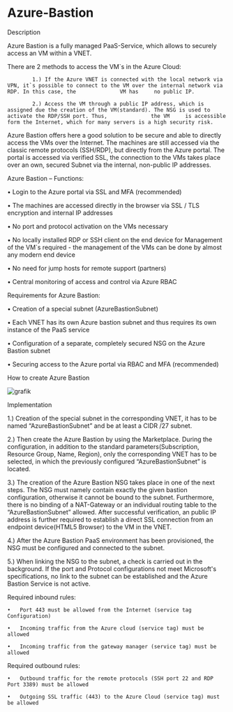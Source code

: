 # Azure-Bastion
Description

Azure Bastion is a fully managed PaaS-Service, which allows to securely access an VM within a VNET. 

There are 2 methods to access the VM`s in the Azure Cloud:

            1.)	If the Azure VNET is connected with the local network via VPN, it`s possible to connect to the VM over the internal network via RDP. In this case, the              VM has     no public IP.

            2.)	Access the VM through a public IP address, which is assigned due the creation of the VM(standard). The NSG is used to activate the RDP/SSH port. Thus,              the VM     is accessible form the Internet, which for many servers is a high security risk.

Azure Bastion offers here a good solution to be secure and able to directly access the VMs over the Internet. The machines are still accessed via the classic remote protocols (SSH/RDP), but directly from the Azure portal. The portal is accessed via verified SSL, the connection to the VMs takes place over an own, secured Subnet via the internal, non-public IP addresses.


Azure Bastion – Functions:

•	Login to the Azure portal via SSL and MFA (recommended) 

•	The machines are accessed directly in the browser via SSL / TLS encryption and internal IP addresses

•	No port and protocol activation on the VMs necessary

•	No locally installed RDP or SSH client on the end device for Management of the VM`s required - the management of the VMs can be done by almost any modern end device

•	No need for jump hosts for remote support (partners)

•	Central monitoring of access and control via Azure RBAC


Requirements for Azure Bastion:

•	Creation of a special subnet (AzureBastionSubnet)

•	Each VNET has its own Azure bastion subnet and thus requires its own instance of the PaaS service

•	Configuration of a separate, completely secured NSG on the Azure Bastion subnet 

•	Securing access to the Azure portal via RBAC and MFA (recommended) 


How to create Azure Bastion


![grafik](https://user-images.githubusercontent.com/97125784/148651474-a1cb7368-9dc0-4504-a126-82e9fbff823c.png)

Implementation

1.)	Creation of the special subnet in the corresponding VNET, it has to be named “AzureBastionSubnet” and be at least a CIDR /27 subnet.

2.)	Then create the Azure Bastion by using the Marketplace. During the configuration, in addition to the standard parameters(Subscription, Resource Group, Name, Region), only the corresponding VNET has to be selected, in which the previously configured “AzureBastionSubnet” is located.

3.)	The creation of the Azure Bastion NSG takes place in one of the next steps. The NSG must namely contain exactly the given bastion configuration, otherwise it cannot be bound to the subnet. Furthermore, there is no binding of a NAT-Gateway or an individual routing table to the “AzureBastionSubnet” allowed. After successful verification, an public IP address is further required to establish a direct SSL connection from an endpoint device(HTML5 Browser) to the VM in the VNET.

4.)	After the Azure Bastion PaaS environment has been provisioned, the NSG must be configured and connected to the subnet. 

5.)	When linking the NSG to the subnet, a check is carried out in the background. If the port and Protocol configurations not meet Microsoft's specifications, no link to the subnet can be established and the Azure Bastion Service is not active. 

Required inbound rules: 

    •	Port 443 must be allowed from the Internet (service tag Configuration)

    •	Incoming traffic from the Azure cloud (service tag) must be allowed

    •	Incoming traffic from the gateway manager (service tag) must be allowed 

Required outbound rules: 

    •	Outbound traffic for the remote protocols (SSH port 22 and RDP Port 3389) must be allowed

    •	Outgoing SSL traffic (443) to the Azure Cloud (service tag) must be allowed

